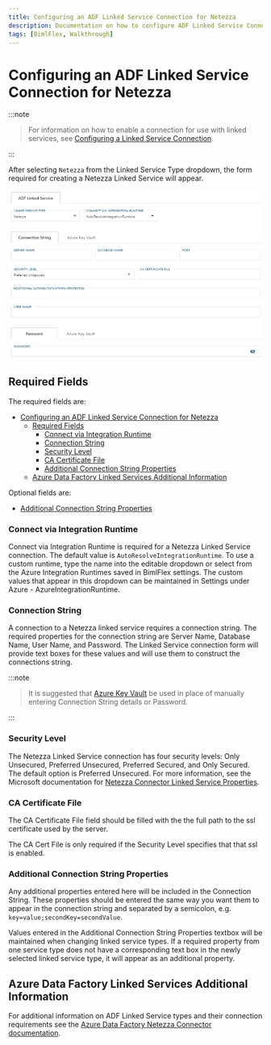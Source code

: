 ```yaml
---
title: Configuring an ADF Linked Service Connection for Netezza
description: Documentation on how to configure ADF Linked Service Connection for Netezza with required fields, connection strings, and links to additional information
tags: [BimlFlex, Walkthrough]
---
```

# Configuring an ADF Linked Service Connection for Netezza

:::note


> For information on how to enable a connection for use with linked services, see [Configuring a Linked Service Connection](create-linked-service-connection).

:::


[//]: # (TODO List of stages, connection types, and system types that can use Netezza)

After selecting `Netezza` from the Linked Service Type dropdown, the form required for creating a Netezza Linked Service will appear.

![Netezza Linked Service Form](images/bimlflex-ss-app-connections-adf-netezza-form.png "Netezza Linked Service Form")

## Required Fields

The required fields are:

- [Configuring an ADF Linked Service Connection for Netezza](#configuring-an-adf-linked-service-connection-for-netezza)
  - [Required Fields](#required-fields)
    - [Connect via Integration Runtime](#connect-via-integration-runtime)
    - [Connection String](#connection-string)
    - [Security Level](#security-level)
    - [CA Certificate File](#ca-certificate-file)
    - [Additional Connection String Properties](#additional-connection-string-properties)
  - [Azure Data Factory Linked Services Additional Information](#azure-data-factory-linked-services-additional-information)

Optional fields are:

+ [Additional Connection String Properties](#additional-connection-string-properties)

### Connect via Integration Runtime

Connect via Integration Runtime is required for a Netezza Linked Service connection.
The default value is `AutoResolveIntegrationRuntime`.
To use a custom runtime, type the name into the editable dropdown or select from the Azure Integration Runtimes saved in BimlFlex settings.
The custom values that appear in this dropdown can be maintained in Settings under Azure - AzureIntegrationRuntime.

### Connection String

A connection to a Netezza linked service requires a connection string.
The required properties for the connection string are Server Name, Database Name, User Name, and Password.
The Linked Service connection form will provide text boxes for these values and will use them to construct the connections string.

:::note


> It is suggested that [Azure Key Vault](linked-service-azure-key-vault.md) be used in place of manually entering Connection String details or Password.

:::


### Security Level

The Netezza Linked Service connection has four security levels: Only Unsecured, Preferred Unsecured, Preferred Secured, and Only Secured.
The default option is Preferred Unsecured.
For more information, see the Microsoft documentation for [Netezza Connector Linked Service Properties](https://docs.microsoft.com/en-us/azure/data-factory/connector-netezza#linked-service-properties).

### CA Certificate File

The CA Certificate File field should be filled with the the full path to the ssl certificate used by the server.

The CA Cert File is only required if the Security Level specifies that that ssl is enabled.

### Additional Connection String Properties

Any additional properties entered here will be included in the Connection String.
These properties should be entered the same way you want them to appear in the connection string and separated by a semicolon, e.g. `key=value;secondKey=secondValue`.

Values entered in the Additional Connection String Properties textbox will be maintained when changing linked service types.
If a required property from one service type does not have a corresponding text box in the newly selected linked service type, it will appear as an additional property.

## Azure Data Factory Linked Services Additional Information

For additional information on ADF Linked Service types and their connection requirements see the [Azure Data Factory Netezza Connector documentation](https://docs.microsoft.com/en-us/azure/data-factory/connector-netezza).
